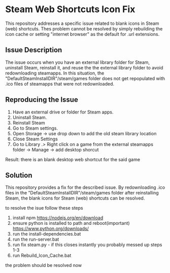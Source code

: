# Steam Web Shortcuts Icon Fix

This repository addresses a specific issue related to blank icons in Steam (web) shortcuts. Thes problem cannot be resolved by simply rebuilding the icon cache or setting "internet browser" as the default for .url extensions.

## Issue Description

The issue occurs when you have an external library folder for Steam, uninstall Steam, reinstall it, and reuse the the external library folder to avoid redownloading steamapps. In this situation, the "DefaultSteamInstallDIR"/steam/games folder does not get repopulated with .ico files of steamapps that were not redownloaded.

## Reproducing the Issue

1. Have an external drive or folder for Steam apps.
2. Uninstall Steam.
3. Reinstall Steam
4. Go to Steam settings.
5. Open Storage -> use drop down to add the old steam library location
6. Close Steam Settings
7. Go to Library .> Right click on a game from the external steamapps folder -> Manage -> add desktop shorcut

Result: there is an blank desktop web shortcut for the said game
## Solution

This repository provides a fix for the described issue. By redownloading .ico files in the "DefaultSteamInstallDIR"/steam/games folder after reinstalling Steam, the blank icons for Steam (web) shortcuts can be resolved.

to resolve the isue follow these steps

1.  install npm https://nodejs.org/en/download
2.  ensure python is installed to path and reboot(important) https://www.python.org/downloads/
3.  run the install-dependencies.bat
4.  run the run-server.bat
5.  run fix steam.py - if this closes instantly you probably messed up steps 1-3
6.  run Rebuild_Icon_Cache.bat

the problem should be resolved now




